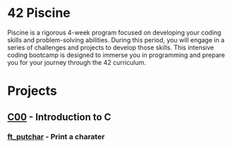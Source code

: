 # 42 Piscine
Piscine is a rigorous 4-week program focused on developing your coding skills and problem-solving abilities. During this period, you will engage in a series of challenges and projects to develop those skills.
This intensive coding bootcamp is designed to immerse you in programming and prepare you for your journey through the 42 curriculum.

# Projects
## <a href="https://github.com/CatAraujoo/42_Piscine/tree/b788f298df158b40f1fb4608d4fef24cb70c02f2/C00">C00</a> - Introduction to C

### <a href="https://github.com/CatAraujoo/42_Piscine/tree/1731e2bf3556eb825e5d75df086757ba49a0a411/C00/ex00">ft_putchar</a> - Print a charater


